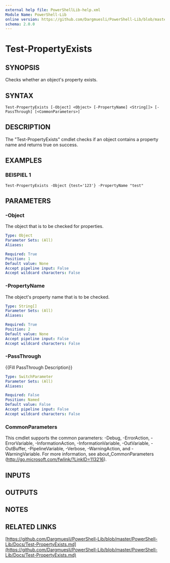 ```yaml
---
external help file: PowerShellLib-help.xml
Module Name: PowerShell-Lib
online version: https://github.com/Dargmuesli/PowerShell-Lib/blob/master/PowerShell-Lib/Docs/Test-PropertyExists.md
schema: 2.0.0
---
```


# Test-PropertyExists

## SYNOPSIS
Checks whether an object's property exists.

## SYNTAX

```
Test-PropertyExists [-Object] <Object> [-PropertyName] <String[]> [-PassThrough] [<CommonParameters>]
```

## DESCRIPTION
The "Test-PropertyExists" cmdlet checks if an object contains a property name and returns true on success.

## EXAMPLES

### BEISPIEL 1
```
Test-PropertyExists -Object {test='123'} -PropertyName "test"
```

## PARAMETERS

### -Object
The object that is to be checked for properties.

```yaml
Type: Object
Parameter Sets: (All)
Aliases:

Required: True
Position: 1
Default value: None
Accept pipeline input: False
Accept wildcard characters: False
```

### -PropertyName
The object's property name that is to be checked.

```yaml
Type: String[]
Parameter Sets: (All)
Aliases:

Required: True
Position: 2
Default value: None
Accept pipeline input: False
Accept wildcard characters: False
```

### -PassThrough
{{Fill PassThrough Description}}

```yaml
Type: SwitchParameter
Parameter Sets: (All)
Aliases:

Required: False
Position: Named
Default value: False
Accept pipeline input: False
Accept wildcard characters: False
```

### CommonParameters
This cmdlet supports the common parameters: -Debug, -ErrorAction, -ErrorVariable, -InformationAction, -InformationVariable, -OutVariable, -OutBuffer, -PipelineVariable, -Verbose, -WarningAction, and -WarningVariable.
For more information, see about_CommonParameters (http://go.microsoft.com/fwlink/?LinkID=113216).

## INPUTS

## OUTPUTS

## NOTES

## RELATED LINKS

[https://github.com/Dargmuesli/PowerShell-Lib/blob/master/PowerShell-Lib/Docs/Test-PropertyExists.md](https://github.com/Dargmuesli/PowerShell-Lib/blob/master/PowerShell-Lib/Docs/Test-PropertyExists.md)

